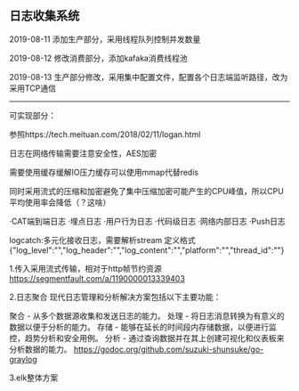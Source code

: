 日志收集系统
------------------------------------------------------------------------

2019-08-11 添加生产部分，采用线程队列控制并发数量

2019-08-12 修改消费部分，添加kafaka消费线程池

2019-08-13 生产部分修改，采用集中配置文件，配置各个日志端监听路径，改为采用TCP通信

------------------------------------------------------------------------
可实现部分：

参照https://tech.meituan.com/2018/02/11/logan.html

日志在网络传输需要注意安全性，AES加密

需要使用缓存缓解IO压力缓存可以使用mmap代替redis

同时采用流式的压缩和加密避免了集中压缩加密可能产生的CPU峰值，所以CPU平均使用率会降低（？这啥）

·CAT端到端日志
·埋点日志
·用户行为日志
·代码级日志
·网络内部日志
·Push日志

logcatch:多元化接收日志，需要解析stream 定义格式
{"log_level":"","log_header":"","log_content":"","platform":"","thread_id":""}




1.传入采用流式传输，相对于http帧节约资源
https://segmentfault.com/a/1190000013339403

2.日志聚合
现代日志管理和分析解决方案包括以下主要功能：

聚合 - 从多个数据源收集和发送日志的能力。
处理 - 将日志消息转换为有意义的数据以便于分析的能力。
存储 - 能够在延长的时间段内存储数据，以便进行监控，趋势分析和安全用例。
分析 - 通过查询数据并在其上创建可视化和仪表板来分析数据的能力。
https://godoc.org/github.com/suzuki-shunsuke/go-graylog


3.elk整体方案

